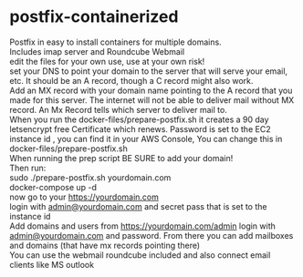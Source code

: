 # postfix-containerized<br />
Postfix in easy to install containers for multiple domains.<br />
Includes imap server and Roundcube Webmail<br />
edit the files for your own use, use at your own risk!<br />
set your DNS to point your domain to the server that will serve your email, etc. It should be an A record, though a C record might also work.<br /> 
Add an MX record with your domain name pointing to the A record that you made for this server. The internet will not be able to deliver mail without MX record. An Mx Record tells which server to deliver mail to.<br />
When you run the docker-files/prepare-postfix.sh it creates a 90 day letsencrypt free Certificate which renews.
Password is set to the EC2 instance id , you can find it in your AWS Console, You can change this in docker-files/prepare-postfix.sh<br />
When running the prep script BE SURE to add your domain!<br />
Then run:<br />
sudo  ./prepare-postfix.sh  yourdomain.com<br />
docker-compose up -d <br />
now go to your https://yourdomain.com<br />
login with admin@yourdomain.com and secret pass that is set to the instance id<br />
Add domains and users from https://yourdomain.com/admin login with admin@yourdomain.com and password. From there you can add mailboxes and domains (that have mx records pointing there)<br />
You can use the webmail roundcube included and also connect email clients like MS outlook<br />
